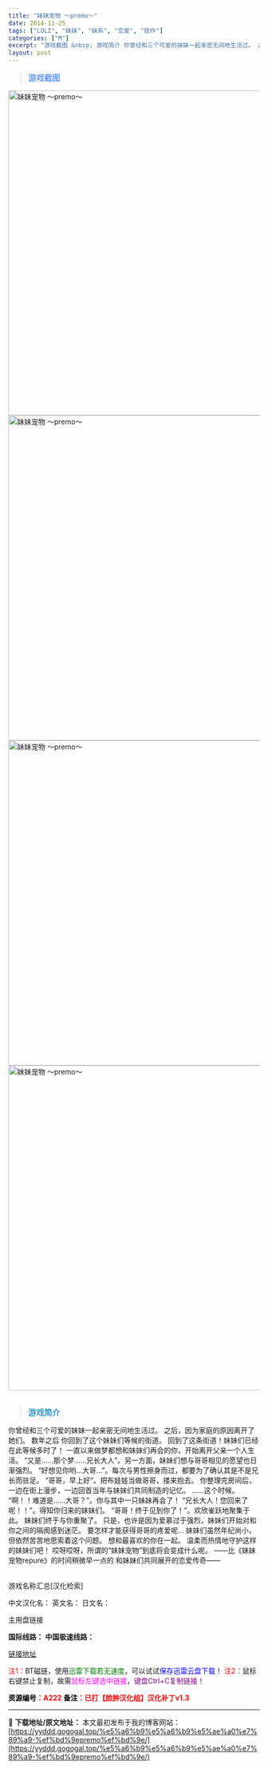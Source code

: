 ```yaml
---
title: "妹妹宠物 ～premo～"
date: 2014-11-25
tags: ["LOLI", "妹妹", "妹系", "恋爱", "拔作"]
categories: ["M"]
excerpt: "游戏截图 &nbsp; 游戏简介 你曾经和三个可爱的妹妹一起亲密无间地生活过。 之后，因为家庭的原因离开了她们。 数年之后 你回到了这个妹妹们等候的街道。 回到了这条街道！妹妹们已经在此等候多时了！ 一直以来做梦都想和妹妹们再会的你，开始离开父亲一个人生活。 “又是……那个梦……兄长大人”。另一方面&hellip;"
layout: post
---
```


<div>
<blockquote><b><span style="font-size: 12pt; color: #6699ff;">游戏截图</span></b></blockquote>
<div><img title="点击放大" src="https://yyddd.gogogal.top/wp-content/uploads/2025/04/20250430_6811e94c5a775.webp" alt="妹妹宠物 ～premo～" width="650" /></div>
<div><img title="点击放大" src="https://yyddd.gogogal.top/wp-content/uploads/2025/04/20250430_6811e94de782d.webp" alt="妹妹宠物 ～premo～" width="650" /></div>
<div><img title="点击放大" src="https://yyddd.gogogal.top/wp-content/uploads/2025/04/20250430_6811e94f722f5.webp" alt="妹妹宠物 ～premo～" width="650" /></div>
<div><img title="点击放大" src="https://yyddd.gogogal.top/wp-content/uploads/2025/04/20250430_6811e950bcd22.webp" alt="妹妹宠物 ～premo～" width="650" /></div>
&nbsp;
<blockquote><b><span style="font-size: 12pt; color: #3399cc;">游戏简介</span></b></blockquote>
<div>你曾经和三个可爱的妹妹一起亲密无间地生活过。
之后，因为家庭的原因离开了她们。
数年之后
你回到了这个妹妹们等候的街道。
回到了这条街道！妹妹们已经在此等候多时了！
一直以来做梦都想和妹妹们再会的你，开始离开父亲一个人生活。
“又是……那个梦……兄长大人”。另一方面，妹妹们想与哥哥相见的愿望也日渐强烈。
“好想见你哟…大哥…”。每次与男性擦身而过，都要为了确认其是不是兄长而驻足。
“哥哥，早上好”。把布娃娃当做哥哥，搂来抱去。
你整理完房间后，一边在街上漫步，一边回首当年与妹妹们共同制造的记忆。
……这个时候。
“啊！！难道是……大哥？”。你与其中一只妹妹再会了！
“兄长大人！您回来了呢！！”。得知你归来的妹妹们。
“哥哥！终于见到你了！”。欢欣雀跃地聚集于此。
妹妹们终于与你重聚了。
只是，也许是因为爱慕过于强烈，妹妹们开始对和你之间的隔阂感到迷茫。
要怎样才能获得哥哥的疼爱呢…
妹妹们虽然年纪尚小，但依然苦苦地思索着这个问题。
想和最喜欢的你在一起。
温柔而热情地守护这样的妹妹们吧！
哎呀哎呀，所谓的“妹妹宠物”到底将会变成什么呢。
——比《妹妹宠物repure》的时间稍微早一点的
和妹妹们共同展开的恋爱传奇——</div>
&nbsp;

游戏名称汇总[汉化检索]

中文汉化名：
英文名：
日文名：
</div>
<div class="panel panel-primary">
<div class="panel-heading">主用盘链接</div>
<div class="panel-body">

<b>国际线路：</b>
<b>中国极速线路：</b>

<!--wechatfans start-->

<a href="https://pan.xunlei.com/s/VORq-WeJZkEKGtw8hCAns20QA1?pwd=2it3#">链接地址</a>

<!--wechatfans end-->
<span style="color: #ff0000;">注1：</span>BT磁链，使用<span style="color: #008000;">迅雷下载若无速度</span>，可以试试<span style="color: #0000ff;">保存迅雷云盘下载！</span>
<span style="color: #ff0000;">注2：</span>鼠标右键禁止复制，故需<span style="color: #ff00ff;">鼠标左键选中链接</span>，<span style="color: #800080;">键盘Ctrl+C复制链接！</span>

</div>
<div class="panel-footer"><span style="color: #ff0000;"><b><span style="color: #000000;">资源编号</span>：A222</b></span>
<span style="color: #ff0000;"><b><span style="color: #000000;">备注</span>：已打【脸肿汉化组】汉化补丁v1.3</b></span></div>
</div>

---
📖 **下载地址/原文地址：** 本文最初发布于我的博客网站：[https://yyddd.gogogal.top/%e5%a6%b9%e5%a6%b9%e5%ae%a0%e7%89%a9-%ef%bd%9epremo%ef%bd%9e/](https://yyddd.gogogal.top/%e5%a6%b9%e5%a6%b9%e5%ae%a0%e7%89%a9-%ef%bd%9epremo%ef%bd%9e/)
